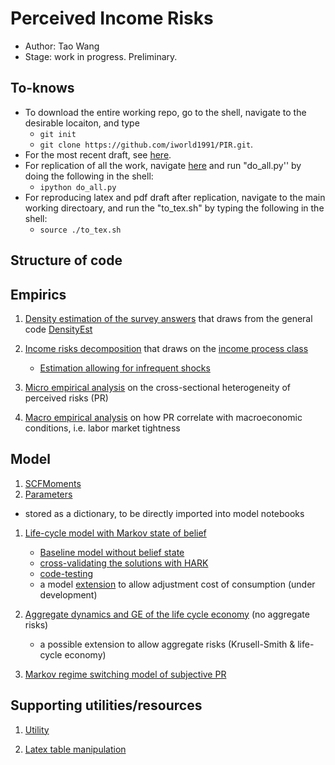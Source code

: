 <!-- #region -->
# Perceived Income Risks 
- Author: Tao Wang
- Stage: work in progress. Preliminary. 

## To-knows 

- To download the entire working repo, go to the shell, navigate to the desirable locaiton, and type 
  - `git init`
  - `git clone https://github.com/iworld1991/PIR.git`.   
- For the most recent draft, see [here](./PIR.pdf).
- For replication of all the work, navigate [here](/WorkingFolder/PythonCode/) and run "do_all.py'' by doing the following in the shell: 
  - `ipython do_all.py`
- For reproducing latex and pdf draft after replication, navigate to the main working directoary, and run the "to_tex.sh" by typing the following in the shell: 
  - `source ./to_tex.sh`
  
  
## Structure of code

## Empirics

1. [Density estimation of the survey answers](./WorkingFolder/PythonCode/DoDensityEst.ipynb) that draws from the general code [DensityEst](./WorkingFolder/PythonCode/DensityEst.py)
   
2. [Income risks decomposition](./WorkingFolder/PythonCode/IncomeRisksEst.ipynb) that draws on the [income process class](./WorkingFolder/PythonCode/IncomeProcess.ipynb)
   - [Estimation allowing for infrequent shocks](IncomeRisksInfrequentEst.ipynb) 

3. [Micro empirical analysis](./WorkingFolder/PythonCode/MicroRiskProfile.ipynb) on the cross-sectional heterogeneity of perceived risks (PR)

4. [Macro empirical analysis](./WorkingFolder/PythonCode/MacroRiskProfile.ipynb) on how PR correlate with macroeconomic conditions, i.e. labor market tightness

## Model


1.  [SCFMoments](./WorkingFolder/PythonCode/SCFData.ipynb)
2. [Parameters](./WorkingFolder/PythonCode/PrepareParameters.ipynb)
  - stored as a dictionary, to be directly imported into model notebooks


1. [Life-cycle model with Markov state of belief](./WorkingFolder/PythonCode/SolveLifeCycleBelief.ipynb) 
   -  [Baseline model without belief state](./WorkingFolder/PythonCode/SolveLifeCycle.ipynb)
   - [cross-validating the solutions with HARK](./WorkingFolder/PythonCode/SolveLifeCycleBelief-ComparisonHARK.ipynb)
   - [code-testing](./WorkingFolder/PythonCode/SolveLifeCycleBelief-Test.ipynb)
   - a model [extension](./WorkingFolder/PythonCode/SolveLifeCycle-DC.ipynb) to allow adjustment cost of consumption (under development)

2. [Aggregate dynamics and GE of the life cycle economy](./WorkingFolder/PythonCode/OLG-GE.ipynb) (no aggregate risks)

   - a possible extension to allow aggregate risks (Krusell-Smith & life-cycle economy)

3. [Markov regime switching model of subjective PR](./WorkingFolder/PythonCode/SubjectiveProfileEst.ipynb)


## Supporting utilities/resources 



1. [Utility](Utility.ipynb)
   
2. [Latex table manipulation](./WorkingFolder/PythonCode/TexTablesMover.ipynb)
<!-- #endregion -->

```python

```
